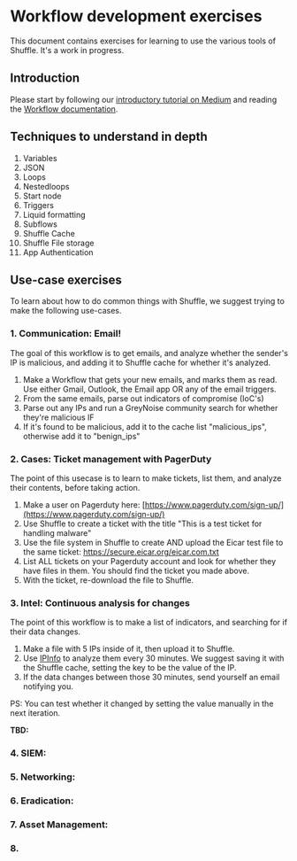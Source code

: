# Workflow development exercises 
This document contains exercises for learning to use the various tools of Shuffle. It's a work in progress.

## Introduction
Please start by following our [introductory tutorial on Medium](https://medium.com/shuffle-automation/introducing-shuffle-an-open-source-soar-platform-part-1-58a529de7d12) and reading the [Workflow documentation](http://shuffler.io/docs/workflows).

## Techniques to understand in depth
1. Variables
2. JSON
3. Loops
4. Nestedloops
5. Start node
6. Triggers
7. Liquid formatting
8. Subflows
9. Shuffle Cache
10. Shuffle File storage 
11. App Authentication

## Use-case exercises
To learn about how to do common things with Shuffle, we suggest trying to make the following use-cases.

### 1. Communication: Email!
The goal of this workflow is to get emails, and analyze whether the sender's IP is malicious, and adding it to Shuffle cache for whether it's analyzed. 

1. Make a Workflow that gets your new emails, and marks them as read. Use either Gmail, Outlook, the Email app OR any of the email triggers.
2. From the same emails, parse out indicators of compromise (IoC's)
3. Parse out any IPs and run a GreyNoise community search for whether they're malicious IF 
4. If it's found to be malicious, add it to the cache list "malicious_ips", otherwise add it to "benign_ips"

### 2. Cases: Ticket management with PagerDuty 
The point of this usecase is to learn to make tickets, list them, and analyze their contents, before taking action.

1. Make a user on Pagerduty here: [https://www.pagerduty.com/sign-up/](https://www.pagerduty.com/sign-up/)
2. Use Shuffle to create a ticket with the title "This is a test ticket for handling malware"
3. Use the file system in Shuffle to create AND upload the Eicar test file to the same ticket: https://secure.eicar.org/eicar.com.txt
4. List ALL tickets on your Pagerduty account and look for whether they have files in them. You should find the ticket you made above. 
5. With the ticket, re-download the file to Shuffle.

### 3. Intel: Continuous analysis for changes
The point of this workflow is to make a list of indicators, and searching for if their data changes.

1. Make a file with 5 IPs inside of it, then upload it to Shuffle.
2. Use [IPInfo](https://ipinfo.io/signup) to analyze them every 30 minutes. We suggest saving it with the Shuffle cache, setting the key to be the value of the IP.
3. If the data changes between those 30 minutes, send yourself an email notifying you. 

PS: You can test whether it changed by setting the value manually in the next iteration.

**TBD:**
### 4. SIEM: 
### 5. Networking: 
### 6. Eradication: 
### 7. Asset Management: 
### 8. 
